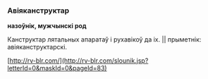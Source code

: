 ### Авіяканструктар
**назоўнік, мужчынскі род**

Канструктар лятальных апаратаў і рухавікоў да іх. || прыметнік: авіяканструктарскі.

<a rel="author">[http://rv-blr.com/](http://rv-blr.com/slounik.jsp?letterId=0&maskId=0&pageId=83)</a>
